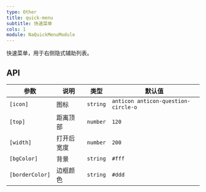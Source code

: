 ```yaml
---
type: Other
title: quick-menu
subtitle: 快速菜单
cols: 1
module: NaQuickMenuModule
---
```


快速菜单，用于右侧隐式辅助列表。

## API

参数 | 说明 | 类型 | 默认值
----|------|-----|------
`[icon]` | 图标 | `string` | `anticon anticon-question-circle-o`
`[top]` | 距离顶部  | `number` | `120`
`[width]` | 打开后宽度  | `number` | `200`
`[bgColor]` | 背景  | `string` | `#fff`
`[borderColor]` | 边框颜色  | `string` | `#ddd`
